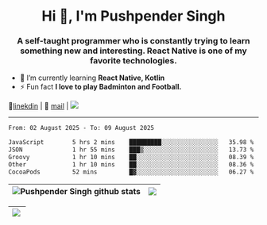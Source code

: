 <h1 align="center">Hi 👋, I'm Pushpender Singh</h1>
<h3 align="center">A self-taught programmer who is constantly trying to learn something new and interesting. React Native is one of my favorite technologies.</h3>

- 🌱 I’m currently learning **React Native, Kotlin**
- ⚡ Fun fact **I love to play Badminton and Football.**

👔[linekdin](https://www.linkedin.com/in/pushpender-singh-240061202/) | 📧 [mail](mailto:pushpendersingh694@gmail.com) | 
<a href="https://github.com/pushpender-singh-ap/pushpender-singh-ap">
    <img src="https://komarev.com/ghpvc/?username=pushpender-singh-ap&style=for-the-badge">
</a>


---

<!--START_SECTION:waka-->

```txt
From: 02 August 2025 - To: 09 August 2025

JavaScript        5 hrs 2 mins    █████████░░░░░░░░░░░░░░░░   35.98 %
JSON              1 hr 55 mins    ███▒░░░░░░░░░░░░░░░░░░░░░   13.73 %
Groovy            1 hr 10 mins    ██░░░░░░░░░░░░░░░░░░░░░░░   08.39 %
Other             1 hr 10 mins    ██░░░░░░░░░░░░░░░░░░░░░░░   08.36 %
CocoaPods         52 mins         █▓░░░░░░░░░░░░░░░░░░░░░░░   06.27 %
```

<!--END_SECTION:waka-->


| <a><img align="center" src="https://github-readme-stats-iota-ecru-15.vercel.app/api?username=pushpender-singh-ap&show_icons=true&include_all_commits=true&theme=buefy&hide_border=true" alt="Pushpender Singh github stats" /></a> | <a><img align="center" src="https://github-readme-stats-iota-ecru-15.vercel.app/api/top-langs/?username=pushpender-singh-ap&layout=compact&theme=buefy&hide_border=true" /></a> |
| ------------- | ------------- |

| <a> <img align="left" src="https://github-readme-streak-stats.herokuapp.com/?user=pushpender-singh-ap" /></br> </a> |
| ------------- |
